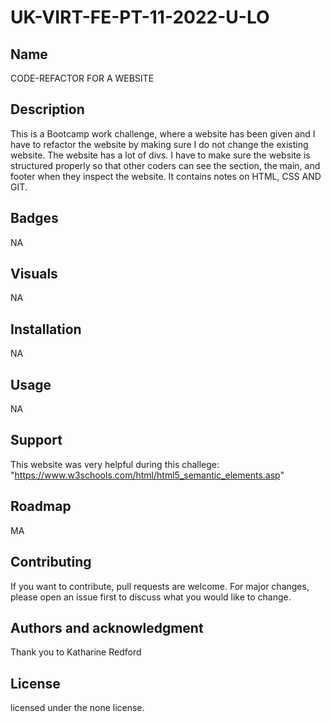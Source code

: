 # UK-VIRT-FE-PT-11-2022-U-LO 

## Name
CODE-REFACTOR FOR A WEBSITE

## Description
This is a Bootcamp work challenge, where a website has been given and I have to refactor the website by making sure I do not change the existing website. The website has a lot of divs. I have to make sure the website is structured properly so that other coders can see the section, the main, and footer when they inspect the website. It contains notes on HTML, CSS AND GIT.

## Badges
NA

## Visuals
NA

## Installation
NA

## Usage
NA

## Support
This website was very helpful during this challege: "https://www.w3schools.com/html/html5_semantic_elements.asp"


## Roadmap
MA

## Contributing
If you want to contribute, pull requests are welcome. For major changes, please open an issue first to discuss what you would like to change.




## Authors and acknowledgment
Thank you to Katharine Redford

## License
licensed under the none license.
